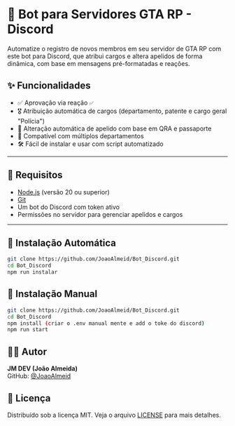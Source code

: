 # 🤖 Bot para Servidores GTA RP - Discord

Automatize o registro de novos membros em seu servidor de GTA RP com este bot para Discord, que atribui cargos e altera apelidos de forma dinâmica, com base em mensagens pré-formatadas e reações.

## ✨ Funcionalidades

- ✅ Aprovação via reação `✅`
- 🎖 Atribuição automática de cargos (departamento, patente e cargo geral "Polícia")
- 🪪 Alteração automática de apelido com base em QRA e passaporte
- 🧠 Compatível com múltiplos departamentos
- 🛠 Fácil de instalar e usar com script automatizado

---

## 🧩 Requisitos

- [Node.js](https://nodejs.org/) (versão 20 ou superior)
- [Git](https://git-scm.com/)
- Um bot do Discord com token ativo
- Permissões no servidor para gerenciar apelidos e cargos

---

## 🚀 Instalação Automática


```bash
git clone https://github.com/JoaoAlmeid/Bot_Discord.git
cd Bot_Discord
npm run instalar
```

## 🚀 Instalação Manual

```bash
git clone https://github.com/JoaoAlmeid/Bot_Discord.git
cd Bot_Discord
npm install (criar o .env manual mente e add o toke do discord)
npm run start
```


## 👨‍💻 Autor

**JM DEV (João Almeida)**  
GitHub: [@JoaoAlmeid](https://github.com/JoaoAlmeid)


## 📄 Licença

Distribuído sob a licença MIT. Veja o arquivo [LICENSE](LICENSE) para mais detalhes.
